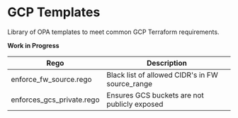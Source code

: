# GCP Templates

Library of OPA templates to meet common GCP Terraform requirements. 

**Work in Progress**

| Rego                     | Description |
| ------------------------ | -- |
| enforce_fw_source.rego | Black list of allowed CIDR's in FW source_range |
| enforces_gcs_private.rego | Ensures GCS buckets are not publicly exposed |

